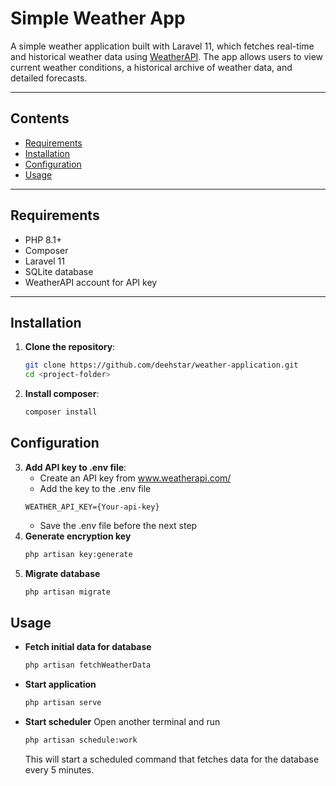 # Simple Weather App

A simple weather application built with Laravel 11, which fetches real-time and historical weather data using [WeatherAPI](https://www.weatherapi.com/docs/). The app allows users to view current weather conditions, a historical archive of weather data, and detailed forecasts.

---

## **Contents**
- [Requirements](#requirements)
- [Installation](#installation)
- [Configuration](#configuration)
- [Usage](#usage)
---

## **Requirements**
- PHP 8.1+
- Composer
- Laravel 11
- SQLite database
- WeatherAPI account for API key

---

## **Installation**

1. **Clone the repository**:
   ```bash
   git clone https://github.com/deehstar/weather-application.git
   cd <project-folder>
   ```
2. **Install composer**:
   ```bash
   composer install
   ```
## **Configuration**

3. **Add API key to .env file**:
   - Create an API key from www.weatherapi.com/
   - Add the key to the .env file
   ```
   WEATHER_API_KEY={Your-api-key}
   ```
   - Save the .env file before the next step
4. **Generate encryption key**
   ```bash
   php artisan key:generate
   ```
5. **Migrate database**
   ```bash
   php artisan migrate
   ```
## **Usage**

- **Fetch initial data for database**
   ```bash
   php artisan fetchWeatherData
   ```
- **Start application**
  ```bash
  php artisan serve
  ```
- **Start scheduler**
  Open another terminal and run
  ```bash
  php artisan schedule:work
  ```
  This will start a scheduled command that fetches data for the database 
  every 5 minutes.
